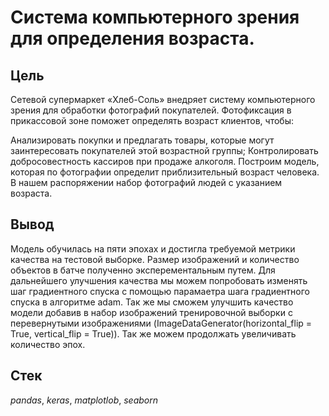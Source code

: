 # Система компьютерного зрения для определения возраста.

## Цель

Сетевой супермаркет «Хлеб-Соль» внедряет систему компьютерного зрения для обработки фотографий покупателей. Фотофиксация в прикассовой зоне поможет определять возраст клиентов, чтобы:

Анализировать покупки и предлагать товары, которые могут заинтересовать покупателей этой возрастной группы;
Контролировать добросовестность кассиров при продаже алкоголя.
Построим модель, которая по фотографии определит приблизительный возраст человека. В нашем распоряжении набор фотографий людей с указанием возраста.

## Вывод

Модель обучилась на пяти эпохах и достигла требуемой метрики качества на тестовой выборке. Размер изображений и количество объектов в батче полученно эксперементальным путем. Для дальнейшего улучшения качества мы можем попробовать изменять шаг градиентного спуска с помощью парамаетра шага градиентного спуска в алгоритме adam. Так же мы сможем улучшить качество модели добавив в набор изображений тренировочной выборки с перевернутыми изображениями (ImageDataGenerator(horizontal_flip = True, vertical_flip = True)). Так же можем продолжать увеличивать количество эпох.

## Стек
*pandas*, *keras*, *matplotlob*, *seaborn*
